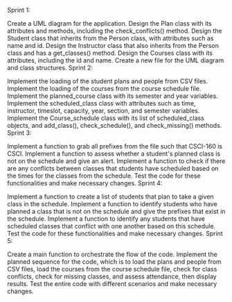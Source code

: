 Sprint 1:

Create a UML diagram for the application.
Design the Plan class with its attributes and methods, including the check_conflicts() method.
Design the Student class that inherits from the Person class, with attributes such as name and id.
Design the Instructor class that also inherits from the Person class and has a get_classes() method.
Design the Courses class with its attributes, including the id and name.
Create a new file for the UML diagram and class structures.
Sprint 2:

Implement the loading of the student plans and people from CSV files.
Implement the loading of the courses from the course schedule file.
Implement the planned_course class with its semester and year variables.
Implement the scheduled_class class with attributes such as time, instructor, timeslot, capacity, year, section, and semester variables.
Implement the Course_schedule class with its list of scheduled_class objects, and add_class(), check_schedule(), and check_missing() methods.
Sprint 3:

Implement a function to grab all prefixes from the file such that CSCI-160 is CSCI.
Implement a function to assess whether a student's planned class is not on the schedule and give an alert.
Implement a function to check if there are any conflicts between classes that students have scheduled based on the times for the classes from the schedule.
Test the code for these functionalities and make necessary changes.
Sprint 4:

Implement a function to create a list of students that plan to take a given class in the schedule.
Implement a function to identify students who have planned a class that is not on the schedule and give the prefixes that exist in the schedule.
Implement a function to identify any students that have scheduled classes that conflict with one another based on this schedule.
Test the code for these functionalities and make necessary changes.
Sprint 5:

Create a main function to orchestrate the flow of the code.
Implement the planned sequence for the code, which is to load the plans and people from CSV files, load the courses from the course schedule file, check for class conflicts, check for missing classes, and assess attendance, then display results.
Test the entire code with different scenarios and make necessary changes.